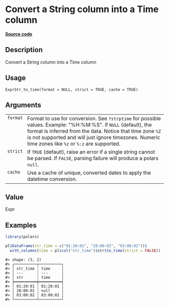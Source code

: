 

# Convert a String column into a Time column

[**Source code**](https://github.com/pola-rs/r-polars/tree/1fd6c01b862685c50e295d9b2ef690a69c3a7963/R/expr__string.R#L140)

## Description

Convert a String column into a Time column

## Usage

<pre><code class='language-R'>ExprStr_to_time(format = NULL, strict = TRUE, cache = TRUE)
</code></pre>

## Arguments

<table>
<tr>
<td style="white-space: nowrap; font-family: monospace; vertical-align: top">
<code id="ExprStr_to_time_:_format">format</code>
</td>
<td>
Format to use for conversion. See <code>?strptime</code> for possible
values. Example: "%H:%M:%S". If <code>NULL</code> (default), the format
is inferred from the data. Notice that time zone
<code style="white-space: pre;">%Z</code> is not supported and will just
ignore timezones. Numeric time zones like
<code style="white-space: pre;">%z</code> or
<code style="white-space: pre;">%:z</code> are supported.
</td>
</tr>
<tr>
<td style="white-space: nowrap; font-family: monospace; vertical-align: top">
<code id="ExprStr_to_time_:_strict">strict</code>
</td>
<td>
If <code>TRUE</code> (default), raise an error if a single string cannot
be parsed. If <code>FALSE</code>, parsing failure will produce a polars
<code>null</code>.
</td>
</tr>
<tr>
<td style="white-space: nowrap; font-family: monospace; vertical-align: top">
<code id="ExprStr_to_time_:_cache">cache</code>
</td>
<td>
Use a cache of unique, converted dates to apply the datetime conversion.
</td>
</tr>
</table>

## Value

Expr

## Examples

``` r
library(polars)

pl$DataFrame(str_time = c("01:20:01", "28:00:02", "03:00:02"))$
  with_columns(time = pl$col("str_time")$str$to_time(strict = FALSE))
```

    #> shape: (3, 2)
    #> ┌──────────┬──────────┐
    #> │ str_time ┆ time     │
    #> │ ---      ┆ ---      │
    #> │ str      ┆ time     │
    #> ╞══════════╪══════════╡
    #> │ 01:20:01 ┆ 01:20:01 │
    #> │ 28:00:02 ┆ null     │
    #> │ 03:00:02 ┆ 03:00:02 │
    #> └──────────┴──────────┘
